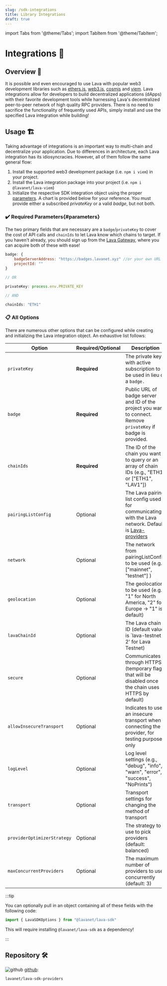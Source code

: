 ```yaml
---
slug: /sdk-integrations
title: Library Integrations
draft: true
---
```


import Tabs from '@theme/Tabs';
import TabItem from '@theme/TabItem';

# Integrations 🔌

## Overview 🔎

It is possible and even encouraged to use Lava with popular web3 development libraries such as [ethers.js](/ethersjs6), [web3.js](/web3js), [cosmjs](/cosmjs) and [viem](/viem). Lava integrations allow for developers to build decentralized applications (dApps) with their favorite development tools while harnessing Lava's decentralized peer-to-peer network of high quality RPC providers. There is no need to sacrifice the functionality of frequently used APIs, simply install and use the specified Lava integration while building! 

## Usage 🏗️

Taking advantage of integrations is an important way to multi-chain and decentralize your application. Due to differences in architecture, each Lava integration has its idiosyncracies. However, all of them follow the same general flow:

1. Install the supported web3 development package (i.e. `npm i viem`) in your project.
2. Install the Lava integration package into your project (i.e. `npm i @lavanet/lava-viem`)
3. Initialize the respective SDK integration object using the proper [parameters](#parameters). A chart is provided below for your reference. You must provide either a subscribed *privateKey* or a valid *badge*, but not both.

### ✔️ Required Parameters{#parameters}

The two primary fields that are necessary are a `badge`/`privateKey` to cover the cost of API calls and `chainIds` to let Lava know which chains to target. If you haven't already, you should sign up from the [Lava Gateway](https://gateway.lavanet.xyz/?utm_source=library-integrations&utm_medium=docs&utm_campaign=lava-phase-2), where you can acquire both of these with ease!

```javascript
badge: {
    badgeServerAddress: "https://badges.lavanet.xyz" //or your own URL
    projectId: ""
}

// OR

privateKey: process.env.PRIVATE_KEY

// AND

chainIds: "ETH1"
```

### 📋 All Options

There are numerous other options that can be configured while creating and initializing the Lava integration object. An exhaustive list follows:


| Option                     | Required/Optional                           | Description                                                                                                      |
| ---------------------------| --------------------------------------------| ---------------------------------------------------------------------------------------------------------------- |
| `privateKey`               | **Required**                                | The private key with active subscription to be used in lieu of a `badge.`                                                                      |
| `badge`                    | **Required**                                | Public URL of badge server and ID of the project you want to connect. Remove `privateKey` if badge is provided.  |
| `chainIds`                 | **Required**                                | The ID of the chain you want to query or an array of chain IDs (e.g., "ETH1" or ["ETH1", "LAV1"])             |
| `pairingListConfig`        | Optional                                    | The Lava pairing list config used for communicating with the Lava network. Default is [Lava-providers](https://github.com/lavanet/lava-providers)                                       |
| `network`                  | Optional                                    | The network from pairingListConfig to be used (e.g., ["mainnet", "testnet"] )                                   |
| `geolocation`              | Optional                                    | The geolocation to be used (e.g., "1" for North America, "2" for Europe -> "1" is default)                                         |
| `lavaChainId`              | Optional                                    | The Lava chain ID (default value is `lava-testnet-2' for Lava Testnet)                                                              |
| `secure`                   | Optional                                    | Communicates through HTTPS (temporary flag that will be disabled once the chain uses HTTPS by default)        |
| `allowInsecureTransport`   | Optional                                    | Indicates to use an insecure transport when connecting the provider, for testing purposes only                  |
| `logLevel`                 | Optional                                    | Log level settings (e.g., "debug", "info", "warn", "error", "success", "NoPrints")                              |
| `transport`                | Optional                                    | Transport settings for changing the method of transport                                                     |
| `providerOptimizerStrategy`| Optional                                    | The strategy to use to pick providers (default: balanced)                                                        |
| `maxConcurrentProviders`   | Optional                                    | The maximum number of providers to use concurrently (default: 3)                                                 |


:::tip

You can optionally pull in an object containing all of these fields with the following code:

```javascript
import { LavaSDKOptions } from "@lavanet/lava-sdk"
```

This will require installing `@lavanet/lava-sdk` as a dependency!

:::

## Repository 🛠️

![github](/img/github_favicon.ico) [github](https://github.com/lavanet/lava-sdk-providers/):

```
lavanet/lava-sdk-providers
```
